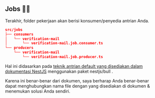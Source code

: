 ## Jobs 👷‍♂️

Terakhir, folder pekerjaan akan berisi konsumen/penyedia antrian Anda.

```json
src/jobs
├── consumers
│   └── verification-mail
│       └── verification-mail.job.consumer.ts
└── producers
    └── verification-mail
        └── verification-mail.job.producer.ts
```

Hal ini didasarkan pada [teknik antrian default yang disediakan dalam dokumentasi NestJS](https://docs.nestjs.com/techniques/queues) menggunakan paket nestjs/bull .

 Karena ini benar-benar dari dokumen, saya berharap Anda benar-benar dapat menghubungkan nama file dengan yang disediakan di dokumen & menemukan solusi Anda sendiri.